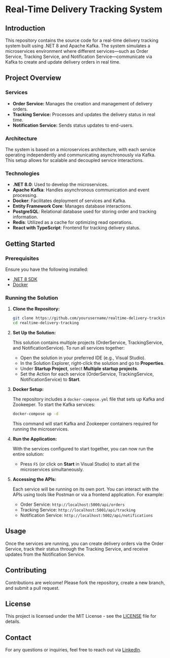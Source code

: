 # Real-Time Delivery Tracking System

## Introduction

This repository contains the source code for a real-time delivery tracking system built using .NET 8 and Apache Kafka. The system simulates a microservices environment where different services—such as Order Service, Tracking Service, and Notification Service—communicate via Kafka to create and update delivery orders in real time.

## Project Overview

### Services

- **Order Service:** Manages the creation and management of delivery orders.
- **Tracking Service:** Processes and updates the delivery status in real time.
- **Notification Service:** Sends status updates to end-users.

### Architecture

The system is based on a microservices architecture, with each service operating independently and communicating asynchronously via Kafka. This setup allows for scalable and decoupled service interactions.

### Technologies

- **.NET 8.0**: Used to develop the microservices.
- **Apache Kafka**: Handles asynchronous communication and event processing.
- **Docker**: Facilitates deployment of services and Kafka.
- **Entity Framework Core**: Manages database interactions.
- **PostgreSQL**: Relational database used for storing order and tracking information.
- **Redis**: Utilized as a cache for optimizing read operations.
- **React with TypeScript**: Frontend for tracking delivery status.

## Getting Started

### Prerequisites

Ensure you have the following installed:

- [.NET 8 SDK](https://dotnet.microsoft.com/download/dotnet/8.0)
- [Docker](https://www.docker.com/get-started)

### Running the Solution

1. **Clone the Repository:**

   ```bash
   git clone https://github.com/yourusername/realtime-delivery-tracking.git
   cd realtime-delivery-tracking
   ```

2. **Set Up the Solution:**

   This solution contains multiple projects (OrderService, TrackingService, and NotificationService). To run all services together:

   - Open the solution in your preferred IDE (e.g., Visual Studio).
   - In the Solution Explorer, right-click the solution and go to **Properties**.
   - Under **Startup Project**, select **Multiple startup projects**.
   - Set the Action for each service (OrderService, TrackingService, NotificationService) to **Start**.

3. **Docker Setup:**

   The repository includes a `docker-compose.yml` file that sets up Kafka and Zookeeper. To start the Kafka services:

   ```bash
   docker-compose up -d
   ```

   This command will start Kafka and Zookeeper containers required for running the microservices.

4. **Run the Application:**

   With the services configured to start together, you can now run the entire solution:

   - Press `F5` (or click on **Start** in Visual Studio) to start all the microservices simultaneously.

5. **Accessing the APIs:**

   Each service will be running on its own port. You can interact with the APIs using tools like Postman or via a frontend application. For example:

   - Order Service: `http://localhost:5000/api/orders`
   - Tracking Service: `http://localhost:5001/api/tracking`
   - Notification Service: `http://localhost:5002/api/notifications`

## Usage

Once the services are running, you can create delivery orders via the Order Service, track their status through the Tracking Service, and receive updates from the Notification Service.

## Contributing

Contributions are welcome! Please fork the repository, create a new branch, and submit a pull request.

## License

This project is licensed under the MIT License - see the [LICENSE](LICENSE) file for details.

## Contact

For any questions or inquiries, feel free to reach out via [LinkedIn](https://www.linkedin.com/in/yourprofile).
